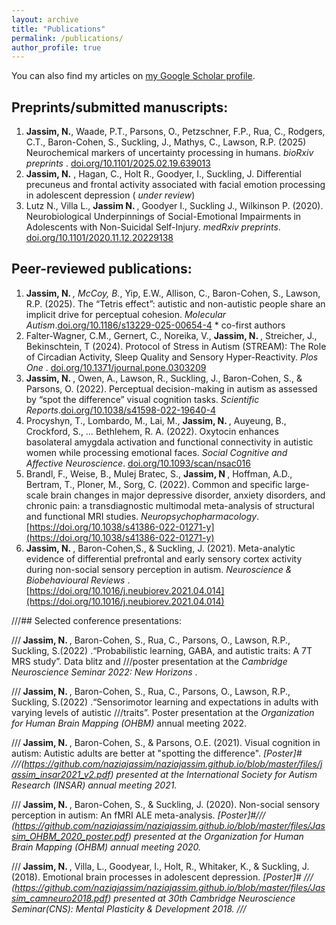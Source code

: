 ```yaml
---
layout: archive
title: "Publications"
permalink: /publications/
author_profile: true
---
```


You can also find my articles on [my Google Scholar profile](https://scholar.google.com/citations?hl=en&user=xbVeIZYAAAAJ).

## Preprints/submitted manuscripts:

1. <strong> Jassim, N.</strong>, Waade, P.T., Parsons, O., Petzschner, F.P., Rua, C., Rodgers, C.T., Baron-Cohen, S., Suckling, J., Mathys, C., Lawson, R.P. (2025) Neurochemical markers of uncertainty processing in humans. <i> bioRxiv preprints </i>. [doi.org/10.1101/2025.02.19.639013](doi.org/10.1101/2025.02.19.639013)
2. <strong> Jassim, N.</strong> , Hagan, C., Holt R., Goodyer, I., Suckling, J. Differential precuneus and frontal activity associated with facial emotion processing in adolescent depression ( <i>under review</i>)
3. Lutz N., Villa L., <strong> Jassim N. </strong>, Goodyer I., Suckling J., Wilkinson P. (2020). Neurobiological Underpinnings of Social-Emotional Impairments in Adolescents with Non-Suicidal Self-Injury. <i>medRxiv preprints</i>. [doi.org/10.1101/2020.11.12.20229138](doi.org/10.1101/2025.02.19.639013)
   
## Peer-reviewed publications:

1. <strong> Jassim, N. </strong> *, McCoy, B.*, Yip, E.W., Allison, C., Baron-Cohen, S., Lawson, R.P. (2025). The “Tetris effect”: autistic and non-autistic people share an implicit drive for perceptual cohesion. <i>Molecular Autism</i>.[doi.org/10.1186/s13229-025-00654-4](doi.org/10.1186/s13229-025-00654-4)  * co-first authors
2. Falter-Wagner, C.M., Gernert, C., Noreika, V., <strong> Jassim, N. </strong> , Streicher, J., Bekinschtein, T (2024). Protocol of 
Stress in Autism (STREAM): The Role of Circadian Activity, Sleep Quality and Sensory Hyper-Reactivity.  <i>Plos One </i>. [doi.org/10.1371/journal.pone.0303209](doi.org/10.1371/journal.pone.0303209)
3. <strong> Jassim, N. </strong>, Owen, A., Lawson, R., Suckling, J., Baron-Cohen, S., & Parsons, O. (2022). Perceptual decision-making in autism as assessed by “spot the difference” visual cognition tasks. <i>Scientific Reports</i>.[doi.org/10.1038/s41598-022-19640-4](doi.org/10.1038/s41598-022-19640-4)
4. Procyshyn, T., Lombardo, M., Lai, M., <strong> Jassim, N. </strong>, Auyeung, B., Crockford, S., … Bethlehem, R. A. (2022). Oxytocin enhances basolateral amygdala activation and functional connectivity in autistic women while processing emotional faces. <i>Social Cognitive and Affective Neuroscience</i>. [doi.org/10.1093/scan/nsac016](doi.org/10.1093/scan/nsac016)
5. Brandl, F., Weise, B., Mulej Bratec, S., <strong> Jassim, N </strong>, Hoffman, A.D., Bertram, T., Ploner, M., Sorg, C. (2022). Common and specific large-scale brain changes in major depressive disorder, anxiety disorders, and chronic pain: a transdiagnostic multimodal meta-analysis of structural and functional MRI studies.<i> Neuropsychopharmacology</i>. [https://doi.org/10.1038/s41386-022-01271-y](https://doi.org/10.1038/s41386-022-01271-y)
6. <strong> Jassim, N. </strong>, Baron-Cohen,S., & Suckling, J. (2021). Meta-analytic evidence of differential prefrontal and early sensory cortex activity during non-social sensory perception in autism. <i> Neuroscience & Biobehavioural Reviews </i>. [https://doi.org/10.1016/j.neubiorev.2021.04.014](https://doi.org/10.1016/j.neubiorev.2021.04.014)

///## Selected conference presentations: 

///<strong> Jassim, N. </strong>, Baron-Cohen, S., Rua, C., Parsons, O., Lawson, R.P., Suckling, S.(2022) .“Probabilistic learning, GABA, and autistic traits: A 7T MRS study”. Data blitz and ///poster presentation at the <i> Cambridge Neuroscience Seminar 2022: New Horizons </i> . 

///<strong> Jassim, N. </strong>, Baron-Cohen, S., Rua, C., Parsons, O., Lawson, R.P., Suckling, S.(2022) .“Sensorimotor learning and expectations in adults with varying levels of autistic ///traits”. Poster presentation at the <i> Organization for Human Brain Mapping (OHBM) </i> annual meeting 2022. 

///<strong> Jassim, N. </strong>, Baron-Cohen, S., & Parsons, O.E. (2021). Visual cognition in autism: Autistic adults are better at "spotting the difference". <i> [Poster]# ///(https://github.com/naziajassim/naziajassim.github.io/blob/master/files/jassim_insar2021_v2.pdf) presented at the International Society for Autism Research (INSAR) annual meeting 2021. </i>

///<strong> Jassim, N. </strong>, Baron-Cohen, S., & Suckling, J. (2020). Non-social sensory perception in autism: An fMRI ALE meta-analysis. <i> [Poster]#/// (https://github.com/naziajassim/naziajassim.github.io/blob/master/files/Jassim_OHBM_2020_poster.pdf) presented at the Organization for Human Brain Mapping (OHBM) annual meeting 2020. </i>

///<strong> Jassim, N. </strong>, Villa, L., Goodyear, I., Holt, R., Whitaker, K., & Suckling, J. (2018). Emotional brain processes in adolescent depression. <i> [Poster]# 
/// (https://github.com/naziajassim/naziajassim.github.io/blob/master/files/Jassim_camneuro2018.pdf) presented at 30th Cambridge Neuroscience Seminar(CNS): Mental Plasticity & Development 2018. ///</i>
